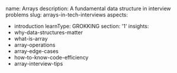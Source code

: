 name: Arrays
description: A fundamental data structure in interview problems
slug: arrays-in-tech-interviews
aspects:
  - introduction
learnType: GROKKING
section: '1'
insights:
  - why-data-structures-matter
  - what-is-array
  - array-operations
  - array-edge-cases
  - how-to-know-code-efficiency
  - array-interview-tips
